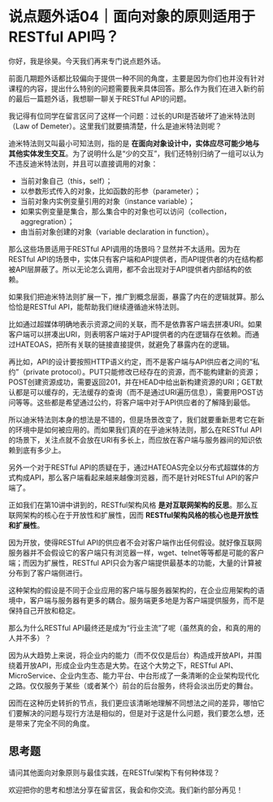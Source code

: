 # 说点题外话04｜面向对象的原则适用于RESTful API吗？
你好，我是徐昊。今天我们再来专门说点题外话。

前面几期题外话都比较偏向于提供一种不同的角度，主要是因为你们也并没有针对课程的内容，提出什么特别的问题需要我来具体回答。那么作为我们在进入新约前的最后一篇题外话，我想聊一聊关于RESTful API的问题。

我记得有位同学在留言区问了这样一个问题：过长的URI是否破坏了迪米特法则（Law of Demeter）。这里我们就要搞清楚，什么是迪米特法则呢？

迪米特法则又叫最小可知法则，指的是 **在面向对象设计中，实体应尽可能少地与其他实体发生交互**。为了说明什么是“少的交互”，我们还特别归纳了一组可以认为不违反迪米特法则，并且可以直接调用的对象：

- 当前对象自己（this，self）；
- 以参数形式传入的对象，比如函数的形参（parameter）；
- 当前对象内实例变量引用的对象（instance variable）；
- 如果实例变量是集合，那么集合中的对象也可以访问（collection，aggregration）；
- 由当前对象创建的对象（variable declaration in function）。

那么这些场景适用于RESTful API调用的场景吗？显然并不太适用。因为在RESTful API的场景中，实体只有客户端和API提供者，而API提供者的内在结构都被API层屏蔽了。所以无论怎么调用，都不会出现对于API提供者内部结构的依赖。

如果我们把迪米特法则扩展一下，推广到概念层面，暴露了内在的逻辑就算。那么恰恰是RESTful API，能帮助我们继续遵循迪米特法则。

比如通过超媒体明确地表示资源之间的关联，而不是依靠客户端去拼凑URI。如果客户端可以拼凑出URI，则表明客户端对于API提供者的内在逻辑存在依赖。而通过HATEOAS，把所有关联的链接直接提供，就避免了暴露内在的逻辑。

再比如，API的设计要按照HTTP语义约定，而不是客户端与API供应者之间的“私约”（private protocol）。PUT只能修改已经存在的资源，而不能构建新的资源；POST创建资源成功，需要返回201，并在HEAD中给出新构建资源的URI；GET默认都是可以缓存的，无法缓存的查询（而不是通过URI遍历信息），需要用POST访问等等。这些都是希望通过公约，将客户端中对于API供应者的了解降到最低。

所以迪米特法则本身的想法是不错的，但是场景改变了，我们就要重新思考它在新的环境中是如何被应用的。而如果我们真的在乎迪米特法则，那么在RESTful API的场景下，关注点就不会放在URI有多长上，而应放在客户端与服务器间的知识依赖到底有多少上。

另外一个对于RESTful API的质疑在于，通过HATEOAS完全以分布式超媒体的方式构成API，那么客户端看起来越来越像浏览器，而不是针对RESTful API的客户端了。

正如我们在第10讲中讲到的，RESTful架构风格 **是对互联网架构的反思**。那么互联网架构的核心在于开放性和扩展性，因而 **RESTful架构风格的核心也是开放性和扩展性**。

因为开放，使得RESTful API的供应者不会对客户端作出任何假设。就好像互联网服务器并不会假设它的客户端只有浏览器一样，wget、telnet等等都是可能的客户端；而因为扩展性，RESTful API只会为客户端提供最基本的功能，大量的计算被分布到了客户端侧进行。

这种架构的假设是不同于企业应用的客户端与服务器架构的，在企业应用架构的语境中，客户端与服务器有更多的耦合。服务端更多地是为客户端提供服务，而不是保持自己开放和稳定。

那么为什么RESTful API最终还是成为“行业主流”了呢（虽然真的会，和真的用的人并不多）？

因为从大趋势上来说，将企业内的能力（而不仅仅是后台）构造成开放API，并围绕着开放API，形成企业内生态是大势。在这个大势之下，RESTful API、MicroService、企业内生态、能力平台、中台形成了一条清晰的企业架构现代化之路。仅仅服务于某些（或者某个）前台的后台服务，终将会淡出历史的舞台。

因而在这种历史转折的节点，我们更应该清晰地理解不同想法之间的差异，哪怕它们要解决的问题与现行方法是相似的，但是对于这是什么问题，我们要怎么想，还是带来了完全不同的角度。

## 思考题

请问其他面向对象原则与最佳实践，在RESTful架构下有何种体现？

欢迎把你的思考和想法分享在留言区，我会和你交流。我们新约部分再见！